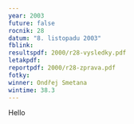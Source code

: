 ```yaml
---
year: 2003
future: false
rocnik: 28
datum: "8. listopadu 2003"
fblink: 
resultspdf: 2000/r28-vysledky.pdf
letakpdf: 
reportpdf: 2000/r28-zprava.pdf
fotky: 
winner: Ondřej Smetana
wintime: 38.3
---
```

Hello